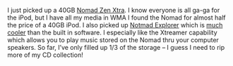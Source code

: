 I just picked up a 40GB [Nomad Zen
Xtra](http://www.nomadworld.com/products/Jukebox_ZenXtra/). I know
everyone is all ga-ga for the iPod, but I have all my media in WMA I
found the Nomad for almost half the price of a 40GB iPod. I also picked
up [Notmad Explorer](http://www.redchairsoftware.com/notmad/) which is
[much cooler](http://www.redchairsoftware.com/notmad/ctable.php) than
the built in software. I especially like the Xtreamer capability which
allows you to play music stored on the Nomad thru your computer
speakers. So far, I’ve only filled up 1/3 of the storage – I guess I
need to rip more of my CD collection!
